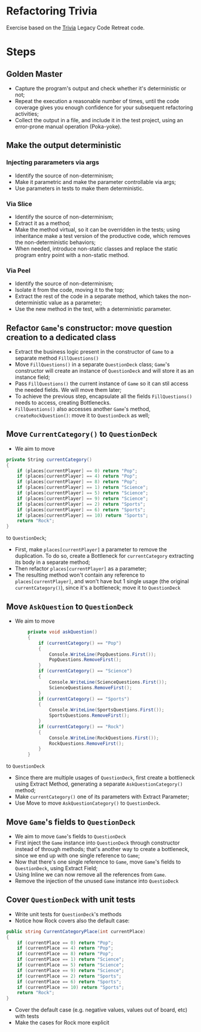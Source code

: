 # Refactoring Trivia

Exercise based on the [Trivia](https://github.com/caradojo/trivia) Legacy Code Retreat code.


# Steps

## Golden Master

* Capture the program's output and check whether it's deterministic or not;
* Repeat the execution a reasonable number of times, until the code coverage gives you enough confidence for your subsequent refactoring activities;
* Collect the output in a file, and include it in the test project, using an error-prone manual operation (Poka-yoke).

## Make the output deterministic

### Injecting pararameters via args
* Identify the source of non-determinism;
* Make it parametric and make the parameter controllable via args;
* Use parameters in tests to make them deterministic.

### Via Slice
* Identify the source of non-determinism;
* Extract it as a method;
* Make the method virtual, so it can be overridden in the tests; using inheritance make a test version of the productive code, which removes the non-deterministic behaviors;
* When needed, introduce non-static classes and replace the static program entry point with a non-static method.

### Via Peel
* Identify the source of non-determinism;
* Isolate it from the code, moving it to the top;
* Extract the rest of the code in a separate method, which takes the non-deterministic value as a parameter;
* Use the new method in the test, with a deterministic parameter.

## Refactor `Game`'s constructor: move question creation to a dedicated class
* Extract the business logic present in the constructor of `Game` to a separate method `FillQuestions()`
* Move `FillQuestions()` in a separate `QuestionDeck` class; `Game`'s constructor will create an instance of `QuestionDeck` and will store it as an instance field;
* Pass `FillQuestions()` the current instance of `Game` so it can stil access the needed fields. We will move them later;
* To achieve the previous step, encapsulate all the fields `FillQuestions()` needs to access, creating Bottlenecks.
* `FillQuestions()` also accesses another `Game`'s method, `createRockQuestion()`: move it to `QuestionDeck` as well;

## Move `CurrentCategory()` to `QuestionDeck`

* We aim to move

```csharp
private String currentCategory()
{
    if (places[currentPlayer] == 0) return "Pop";
    if (places[currentPlayer] == 4) return "Pop";
    if (places[currentPlayer] == 8) return "Pop";
    if (places[currentPlayer] == 1) return "Science";
    if (places[currentPlayer] == 5) return "Science";
    if (places[currentPlayer] == 9) return "Science";
    if (places[currentPlayer] == 2) return "Sports";
    if (places[currentPlayer] == 6) return "Sports";
    if (places[currentPlayer] == 10) return "Sports";
    return "Rock";
}
```

to `QuestionDeck`;
* First, make `places[currentPlayer]` a parameter to remove the duplication. To do so, create a Bottleneck for `currentCategory` extracting its body in a separate method;
* Then refactor `places[currentPlayer]` as a parameter;
* The resulting method won't contain any reference to `places[currentPlayer]`, and won't have but 1 single usage (the original `currentCategory()`), since it's a bottleneck; move it to `QuestionDeck`

## Move `AskQuestion` to `QuestionDeck`

* We aim to move 

```csharp
        private void askQuestion()
        {
            if (currentCategory() == "Pop")
            {
                Console.WriteLine(PopQuestions.First());
                PopQuestions.RemoveFirst();
            }
            if (currentCategory() == "Science")
            {
                Console.WriteLine(ScienceQuestions.First());
                ScienceQuestions.RemoveFirst();
            }
            if (currentCategory() == "Sports")
            {
                Console.WriteLine(SportsQuestions.First());
                SportsQuestions.RemoveFirst();
            }
            if (currentCategory() == "Rock")
            {
                Console.WriteLine(RockQuestions.First());
                RockQuestions.RemoveFirst();
            }
        }
```

to `QuestionDeck`
* Since there are multiple usages of `QuestionDeck`, first create a bottleneck using Extract Method, generating a separate `AskQuestionCategory()` method;
* Make `currentCategory()` one of its parameters with Extract Parameter;
* Use Move to move `AskQuestionCategory()` to `QuestionDeck`.

## Move `Game`'s fields to `QuestionDeck`

* We aim to move `Game`'s fields to `QuestionDeck`
* First inject the `Game` instance into `QuestionDeck` through constructor instead of through methods; that's another way to create a bottleneck, since we end up with one single reference to `Game`;
* Now that there's one single reference to `Game`, move `Game`'s fields to `QuestionDeck`, using Extract Field;
* Using Inline we can now remove all the references from `Game`.
* Remove the injection of the unused `Game` instance into `QuestioDeck`

## Cover `QuestionDeck` with unit tests
* Write unit tests for `QuestionDeck`'s methods
* Notice how Rock covers also the default case:

```csharp
public string CurrentCategoryPlace(int currentPlace)
{
    if (currentPlace == 0) return "Pop";
    if (currentPlace == 4) return "Pop";
    if (currentPlace == 8) return "Pop";
    if (currentPlace == 1) return "Science";
    if (currentPlace == 5) return "Science";
    if (currentPlace == 9) return "Science";
    if (currentPlace == 2) return "Sports";
    if (currentPlace == 6) return "Sports";
    if (currentPlace == 10) return "Sports";
    return "Rock";
}
```

* Cover the default case (e.g. negative values, values out of board, etc) with tests
* Make the cases for Rock more explicit
